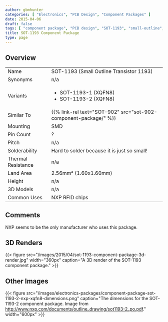 ```yaml
---
author: gbmhunter
categories: [ "Electronics", "PCB Design", "Component Packages" ]
date: 2015-04-06
draft: false
tags: [ "component package", "PCB design", "SOT-1193", "small-outline", "transistor", "RFID" ]
title: SOT-1193 Component Package
type: page
---
```


## Overview


<table>
<tbody >
<tr >

<td >Name
</td>

<td >SOT-1193 (Small Outline Transistor 1193)
</td>
</tr>
<tr >

<td >Synonyms
</td>

<td >n/a
</td>
</tr>
<tr >

<td >Variants
</td>
<td >
<ul>
<li>SOT-1193-1 (XQFN8)</li>
<li>SOT-1193-2 (XQFN8)</li>
</ul>
</td>
</tr>
<tr>
<td>Similar To</td>
<td>{{% link-rel text="SOT-902" src="sot-902-component-package/" %}}</td>
</tr>
<tr >

<td >Mounting
</td>

<td >SMD
</td>
</tr>
<tr >

<td >Pin Count
</td>

<td >?
</td>
</tr>
<tr >

<td >Pitch
</td>

<td >n/a
</td>
</tr>
<tr >

<td >Solderability
</td>

<td >Hard to solder because it is just so small!
</td>
</tr>
<tr >

<td >Thermal Resistance
</td>

<td >n/a
</td>
</tr>
<tr >

<td >Land Area
</td>

<td >2.56mm² (1.60x1.60mm)
</td>
</tr>
<tr >

<td >Height
</td>

<td >n/a
</td>
</tr>
<tr >

<td >3D Models
</td>

<td >n/a
</td>
</tr>
<tr >

<td >Common Uses
</td>

<td >NXP RFID chips
</td>
</tr>
</tbody>
</table>

## Comments

NXP seems to be the only manufacturer who uses this package.

## 3D Renders

{{< figure src="/images/2015/04/sot-1193-component-package-3d-render.jpg" width="360px" caption="A 3D render of the SOT-1193 component package."  >}}

## Other Images

{{< figure src="/images/electronics-packages/component-package-sot-1193-2-nxp-xqfn8-dimensions.png" caption="The dimensions for the SOT-1193-2 component package. Image from http://www.nxp.com/documents/outline_drawing/sot1193-2_po.pdf."  width="600px" >}}
